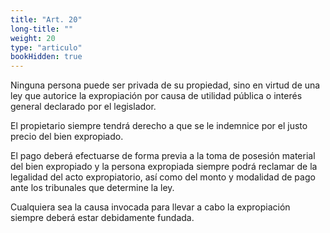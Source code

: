 ```yaml
---
title: "Art. 20"
long-title: ""
weight: 20
type: "articulo"
bookHidden: true
---
```

Ninguna persona puede ser privada de su propiedad, sino en virtud de una ley que autorice la expropiación por causa de utilidad pública o interés general declarado por el legislador.
 
El propietario siempre tendrá derecho a que se le indemnice por el justo precio del bien expropiado.
 
El pago deberá efectuarse de forma previa a la toma de posesión material del bien expropiado y la persona expropiada siempre podrá reclamar de la legalidad del acto expropiatorio, así como del monto y modalidad de pago ante los tribunales que determine la ley.

Cualquiera sea la causa invocada para llevar a cabo la expropiación siempre deberá estar debidamente fundada.
